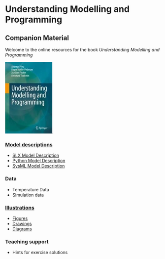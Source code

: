 # Understanding Modelling and Programming
## Companion Material

Welcome to the online resources for the book *Understanding Modelling and Programming*

![book cover page](images/coverSmall.jpg "Book cover page").

### [Model descriptions](ModelDescriptions)
* [SLX Model Description](ModelDescriptions/RoomModelSLX)
* [Python Model Description](ModelDescriptions/RoomModelPython)
* [SysML Model Description](ModelDescriptions/RoomModelSysML)

### Data
* Temperature Data
* Simulation data

### [Illustrations](Illustrations)
* [Figures](Illustrations/Figures)
* [Drawings](Illustrations/Drawings)
* [Diagrams](Illustrations/Diagrams)

### Teaching support
* Hints for exercise solutions
